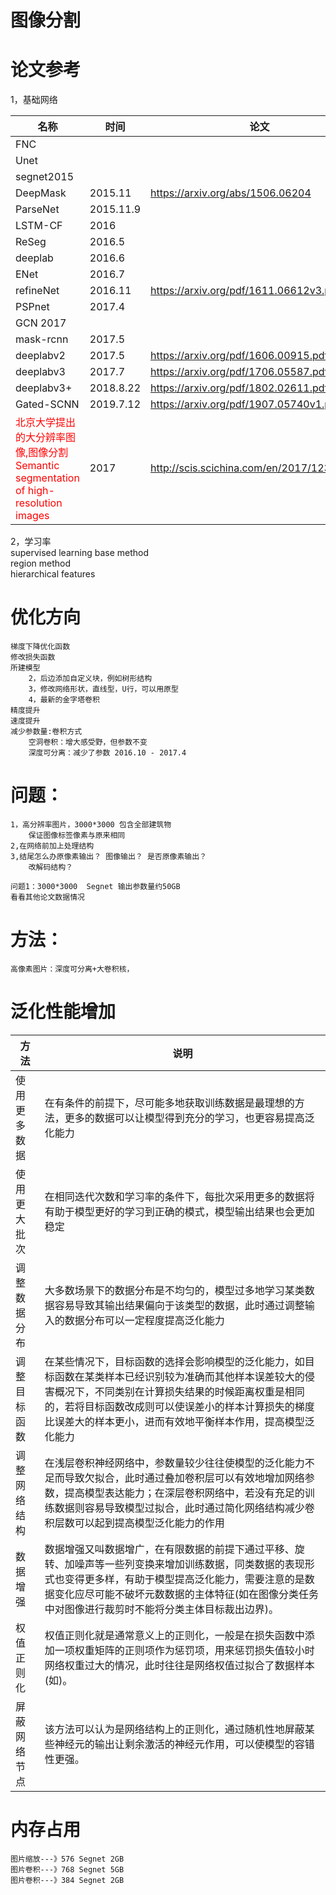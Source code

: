# 图像分割
# 论文参考


1，基础网络

|名称|时间|论文|详细|
|---|---|---|---|
|FNC||| |
|Unet||    |
|segnet2015|||  |
|DeepMask|2015.11|https://arxiv.org/abs/1506.06204   | |
|ParseNet|	2015.11.9|||
|LSTM-CF|		2016|||
|ReSeg	|	2016.5|||
|deeplab|		2016.6|||
|ENet	|	2016.7|||
|refineNet| 	2016.11	|	https://arxiv.org/pdf/1611.06612v3.pdf||
|PSPnet		|2017.4|||
|GCN		    2017|||
|mask-rcnn	|2017.5|||
|deeplabv2  | 2017.5	|	https://arxiv.org/pdf/1606.00915.pdf||
|deeplabv3	|2017.7		|https://arxiv.org/pdf/1706.05587.pdf||
|deeplabv3+	|2018.8.22	|	https://arxiv.org/pdf/1802.02611.pdf||
|Gated-SCNN	|2019.7.12	|	https://arxiv.org/pdf/1907.05740v1.pdf||
|<font color=red>北京大学提出的大分辨率图像,图像分割Semantic segmentation of high-resolution images </font>|2017| http://scis.scichina.com/en/2017/123101.pdf|modified joint  bilateral upsampling algorithm|


2，学习率   
supervised learning base method  
region method   
hierarchical features
# 优化方向
    梯度下降优化函数    
    修改损失函数  
    所建模型    
	    2，后边添加自定义块，例如树形结构   
	    3，修改网络形状，直线型，U行，可以用原型   
	    4，最新的金字塔卷积  
    精度提升    
    速度提升    
	减少参数量:卷积方式
		空洞卷积：增大感受野，但参数不变
		深度可分离：减少了参数 2016.10 - 2017.4
# 问题：
    1，高分辨率图片，3000*3000 包含全部建筑物   
    	保证图像标签像素与原来相同   
    2,在网络前加上处理结构     
    3,结尾怎么办原像素输出？ 图像输出？ 是否原像素输出？ 
        改解码结构？  

    问题1：3000*3000  Segnet 输出参数量约50GB     
    看看其他论文数据情况   
# 方法：
    高像素图片：深度可分离+大卷积核，

# 泛化性能增加
| 方法         | 说明                                                         |
| ------------ | ------------------------------------------------------------ |
| 使用更多数据 | 在有条件的前提下，尽可能多地获取训练数据是最理想的方法，更多的数据可以让模型得到充分的学习，也更容易提高泛化能力 |
| 使用更大批次 | 在相同迭代次数和学习率的条件下，每批次采用更多的数据将有助于模型更好的学习到正确的模式，模型输出结果也会更加稳定 |
| 调整数据分布 | 大多数场景下的数据分布是不均匀的，模型过多地学习某类数据容易导致其输出结果偏向于该类型的数据，此时通过调整输入的数据分布可以一定程度提高泛化能力 |
| 调整目标函数 | 在某些情况下，目标函数的选择会影响模型的泛化能力，如目标函数在某类样本已经识别较为准确而其他样本误差较大的侵害概况下，不同类别在计算损失结果的时候距离权重是相同的，若将目标函数改成则可以使误差小的样本计算损失的梯度比误差大的样本更小，进而有效地平衡样本作用，提高模型泛化能力 |
| 调整网络结构 | 在浅层卷积神经网络中，参数量较少往往使模型的泛化能力不足而导致欠拟合，此时通过叠加卷积层可以有效地增加网络参数，提高模型表达能力；在深层卷积网络中，若没有充足的训练数据则容易导致模型过拟合，此时通过简化网络结构减少卷积层数可以起到提高模型泛化能力的作用 |
| 数据增强     | 数据增强又叫数据增广，在有限数据的前提下通过平移、旋转、加噪声等一些列变换来增加训练数据，同类数据的表现形式也变得更多样，有助于模型提高泛化能力，需要注意的是数据变化应尽可能不破坏元数数据的主体特征(如在图像分类任务中对图像进行裁剪时不能将分类主体目标裁出边界)。 |
| 权值正则化   | 权值正则化就是通常意义上的正则化，一般是在损失函数中添加一项权重矩阵的正则项作为惩罚项，用来惩罚损失值较小时网络权重过大的情况，此时往往是网络权值过拟合了数据样本(如)。 |
| 屏蔽网络节点 | 该方法可以认为是网络结构上的正则化，通过随机性地屏蔽某些神经元的输出让剩余激活的神经元作用，可以使模型的容错性更强。 |

# 内存占用 
    图片缩放---》576 Segnet 2GB  
    图片卷积---》768 Segnet 5GB  
    图片卷积---》384 Segnet 2GB  

